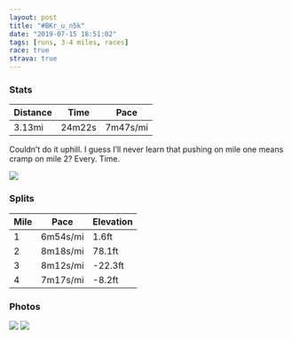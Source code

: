 ```yaml
---
layout: post
title: "#BKr_u_n5k"
date: "2019-07-15 18:51:02"
tags: [runs, 3-4 miles, races]
race: true
strava: true
---
```


### Stats

| Distance | Time | Pace |
|----------|------|------|
|3.13mi|24m22s|7m47s/mi|

Couldn’t do it uphill. I guess I’ll never learn that pushing on mile one means cramp on mile 2? Every. Time.

<img src='https://maps.googleapis.com/maps/api/staticmap?maptype=roadmap&path=enc:ilcwFvsnbMDCVCh@Oh@Ch@DLDt@Lp@FN?TC`@@`AOVM`@MLIV[^k@Vm@Li@D[?aAUyAGMOu@[y@Q_@g@o@w@q@S]Ui@kAkFIm@K{AEOGc@u@gCWgBOs@O_@_@e@e@u@[a@q@k@[_@Ya@KGWQsAg@OMoA_@WEc@?{@Be@NQBS?SBc@VYLG?WRMBOJcAb@[@KC}@C[GSAs@Fa@Nu@b@w@Z{@f@e@Zs@ZUDcAn@oA\k@T{@b@_A\MBSAI@QCWBe@JW@GDgAVaA`@S@_@NKBm@^s@RULc@Bo@RgB~@GF[b@g@d@SZY\MRWh@ATQl@CNGHIb@Sd@OXq@\gARS?c@NSAWDc@R}@XGDg@@qASo@[_@KUOs@ISIU?a@EWFc@Vc@p@Kd@Gd@BjBFn@J\d@v@HJTPJL~@d@b@\b@x@JHhAfARFlAp@XHZ@`@LV?RDf@E`@?n@JDBN@XF^@`BKf@@b@Cz@N^Z^RVTR\LHZ`@@XFL`@f@H@XNx@JRFj@ZR\Z\v@l@l@v@NLT\\|@V`AN\Nn@n@bAVj@`AbBdAdATZn@Vh@?XDd@CVG\OZWn@}@\iANu@J{@@YRoAZkALSj@w@`@a@n@mATq@h@_AfAkALQFO?_AYkB&key=AIzaSyC1MId7bFpkLXNAaYhBSTb8jLyiSqzbDtM&size=800x800&markers=color:yellow|label:S|40.65493,-73.97196&markers=color:green|label:F|40.65850000000002,-73.9723000000001'>

### Splits

| Mile | Pace | Elevation |
|------|------|-----------|
|1|6m54s/mi|1.6ft|
|2|8m18s/mi|78.1ft|
|3|8m12s/mi|-22.3ft|
|4|7m17s/mi|-8.2ft|

### Photos
<img src='https://dgtzuqphqg23d.cloudfront.net/EHBuLYCD-QCajojJImEZYTUr2tEudCy8fX_LYbO61zk-768x630.jpg'>

<img src='https://dgtzuqphqg23d.cloudfront.net/wI4CMisi_OabJopRKiWtNNp1mYhwGRn1GW06LdppyO8-576x768.jpg'>

